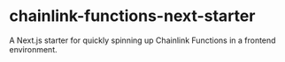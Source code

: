 # chainlink-functions-next-starter
A Next.js starter for quickly spinning up Chainlink Functions in a frontend environment.

